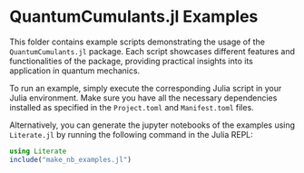# QuantumCumulants.jl Examples

This folder contains example scripts demonstrating the usage of the `QuantumCumulants.jl` package. Each script showcases different features and functionalities of the package, providing practical insights into its application in quantum mechanics.

To run an example, simply execute the corresponding Julia script in your Julia environment. Make sure you have all the necessary dependencies installed as specified in the `Project.toml` and `Manifest.toml` files.

Alternatively, you can generate the jupyter notebooks of the examples using `Literate.jl` by running the following command in the Julia REPL:

```julia
using Literate
include("make_nb_examples.jl")
```
